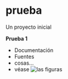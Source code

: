 # prueba
Un proyecto inicial

**Prueba 1**

- Documentación
- Fuentes
- cosas...
- véase ![las figuras](prueba/DWtf_PuU8AAHQpi.jpg "Como puede verse")
